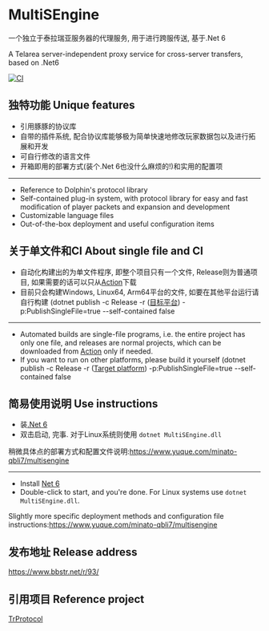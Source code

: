 # MultiSEngine
一个独立于泰拉瑞亚服务器的代理服务, 用于进行跨服传送, 基于.Net 6

A Telarea server-independent proxy service for cross-server transfers, based on .Net6

[![CI](https://github.com/Megghy/MultiSEngine/actions/workflows/dotnet.yml/badge.svg)](https://github.com/Megghy/MultiSEngine/actions/workflows/dotnet.yml)
## 独特功能 Unique features
* 引用豚豚的协议库
* 自带的插件系统, 配合协议库能够极为简单快速地修改玩家数据包以及进行拓展和开发
* 可自行修改的语言文件
* 开箱即用的部署方式(装个.Net 6也没什么麻烦的!)和实用的配置项

---

* Reference to Dolphin's protocol library
* Self-contained plug-in system, with protocol library for easy and fast modification of player packets and expansion and development
* Customizable language files
* Out-of-the-box deployment and useful configuration items

## 关于单文件和CI About single file and CI
* 自动化构建出的为单文件程序, 即整个项目只有一个文件, Release则为普通项目, 如果需要的话可以只从[Action](https://github.com/Megghy/MultiSEngine/actions)下载
* 目前只会构建Windows, Linux64, Arm64平台的文件, 如要在其他平台运行请自行构建 (dotnet publish -c Release -r ([目标平台](https://docs.microsoft.com/zh-cn/dotnet/core/rid-catalog)) -p:PublishSingleFile=true --self-contained false

---
* Automated builds are single-file programs, i.e. the entire project has only one file, and releases are normal projects, which can be downloaded from [Action](https://github.com/Megghy/MultiSEngine/actions) only if needed.
* If you want to run on other platforms, please build it yourself (dotnet publish -c Release -r ([Target platform](https://docs.microsoft.com/zh-cn/dotnet/core/rid-catalog)) -p:PublishSingleFile=true --self-contained false

## 简易使用说明 Use instructions
* 装[.Net 6](https://dotnet.microsoft.com/download/dotnet/6.0)
* 双击启动, 完事. 对于Linux系统则使用 ``dotnet MultiSEngine.dll``

稍微具体点的部署方式和配置文件说明:https://www.yuque.com/minato-qbli7/multisengine

---

* Install [Net 6](https://dotnet.microsoft.com/download/dotnet/6.0)
* Double-click to start, and you're done. For Linux systems use ``dotnet MultiSEngine.dll``.

Slightly more specific deployment methods and configuration file instructions:https://www.yuque.com/minato-qbli7/multisengine

## 发布地址 Release address
https://www.bbstr.net/r/93/
## 引用项目 Reference project
[TrProtocol](https://github.com/chi-rei-den/TrProtocol/tree/dev)
